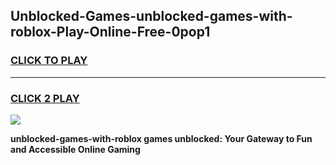 
## Unblocked-Games-unblocked-games-with-roblox-Play-Online-Free-0pop1
<h3>
<a href="https://premium76.site?title=unblocked-games-with-roblox&ref=26A">CLICK TO PLAY</a></h3>
<hr>

<h3>
<a href="https://premium76.site?title=unblocked-games-with-roblox&ref=26A">CLICK 2 PLAY</a>
  
</h3>

<a href="https://premium76.site?title=unblocked-games-with-roblox&ref=26A"><img src="https://clearcache.store/games.png"></a>


**unblocked-games-with-roblox games unblocked: Your Gateway to Fun and Accessible Online Gaming**
